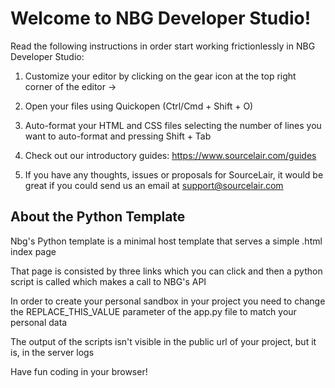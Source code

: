 # Welcome to NBG Developer Studio!

Read the following instructions in order start working frictionlessly in NBG Developer Studio:

1. Customize your editor by clicking on the gear icon at the top right corner of the editor ->

2. Open your files using Quickopen (Ctrl/Cmd + Shift + O)

3. Auto-format your HTML and CSS files selecting the number of lines you want to auto-format and pressing Shift + Tab

4. Check out our introductory guides: https://www.sourcelair.com/guides

5. If you have any thoughts, issues or proposals for SourceLair, it would be great if you could send us an email at support@sourcelair.com

## About the Python Template

Nbg's Python template is a minimal host template that serves a simple .html index page

That page is consisted by three links which you can click and then a python script is called which makes a call to NBG's API

In order to create your personal sandbox in your project you need to change the REPLACE_THIS_VALUE parameter of the app.py file to match your personal data

The output of the scripts isn't visible in the public url of your project, but it is, in the server logs

Have fun coding in your browser!